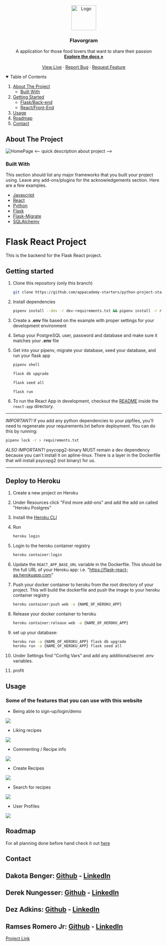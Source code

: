 <!-- PROJECT LOGO -->
<br />
<p align="center">
  <a href="https://github.com/dakotabenger/flavorgram-menoitios">
    <img src="https://raw.githubusercontent.com/dakotabenger/flavorgram-menoitios/main/react-app/public/knifork.png" alt="Logo" width="80" height="80">
  </a>

  <h3 align="center">Flavorgram</h3>

  <p align="center">
    A application for those food lovers that want to share their passion 
    <br />
    <a href="https://github.com/dakotabenger/flavorgram-menoitios/"><strong>Explore the docs »</strong></a>
    <br />
    <br />
    <a href="http://flavorgram.herokuapp.com/" target="_blank" >View Live</a>
    ·
    <a href="https://github.com/dakotabenger/flavorgram-menoitios/issues">Report Bug</a>
    ·
    <a href="https://github.com/dakotabenger/flavorgram-menoitios/issues">Request Feature</a>
    <br />
  </p>
</p>



<!-- TABLE OF CONTENTS -->
<details open="open">
  <summary>Table of Contents</summary>
  <ol>
    <li>
      <a href="#about-the-project">About The Project</a>
      <ul>
        <li><a href="#built-with">Built With</a></li>
      </ul>
    </li>
    <li>
      <a href="#getting-started">Getting Started</a>
      <ul>
        <li><a href="#getting-started">Flask/Back-end</a></li>
        <li><a href="https://github.com/dakotabenger/flavorgram-menoitios/blob/main/react-app/README.md">React/Front-End</a></li>
      </ul>
    </li>
    <li><a href="#usage">Usage</a></li>
    <li><a href="#roadmap">Roadmap</a></li>
    <li><a href="#contact">Contact</a></li>
  </ol>
</details>


<!-- ABOUT THE PROJECT -->
## About The Project
<img src="https://github.com/dakotabenger/flavorgram-menoitios/blob/readMe/react-app/public/flavorgram-homepage.jpg?raw=true" alt="HomePage" >
<-- quick description about project -->

### Built With

This section should list any major frameworks that you built your project using. Leave any add-ons/plugins for the acknowledgements section. Here are a few examples.
* [Javascript]()
* [React](https://reactjs.org/)
* [Python](https://docs.python.org/3/)
* [Flask](https://flask.palletsprojects.com/en/1.1.x/)
* [Flask-Migrate](https://flask-migrate.readthedocs.io/en/latest/)
* [SQLAlchemy](https://www.sqlalchemy.org/)
# Flask React Project

This is the backend for the Flask React project.

## Getting started

1. Clone this repository (only this branch)

   ```bash
   git clone https://github.com/appacademy-starters/python-project-starter.git
   ```

2. Install dependencies

      ```bash
      pipenv install --dev -r dev-requirements.txt && pipenv install -r requirements.txt
      ```

3. Create a **.env** file based on the example with proper settings for your
   development environment
4. Setup your PostgreSQL user, password and database and make sure it matches your **.env** file

5. Get into your pipenv, migrate your database, seed your database, and run your flask app

   ```bash
   pipenv shell
   ```

   ```bash
   flask db upgrade
   ```

   ```bash
   flask seed all
   ```

   ```bash
   flask run
   ```

6. To run the React App in development, checkout the [README](./react-app/README.md) inside the `react-app` directory.

***
*IMPORTANT!*
   If you add any python dependencies to your pipfiles, you'll need to regenerate your requirements.txt before deployment.
   You can do this by running:

   ```bash
   pipenv lock -r > requirements.txt
   ```

*ALSO IMPORTANT!*
   psycopg2-binary MUST remain a dev dependency because you can't install it on apline-linux.
   There is a layer in the Dockerfile that will install psycopg2 (not binary) for us.
***

## Deploy to Heroku

1. Create a new project on Heroku
2. Under Resources click "Find more add-ons" and add the add on called "Heroku Postgres"
3. Install the [Heroku CLI](https://devcenter.heroku.com/articles/heroku-command-line)
4. Run

   ```bash
   heroku login
   ```

5. Login to the heroku container registry

   ```bash
   heroku container:login
   ```

6. Update the `REACT_APP_BASE_URL` variable in the Dockerfile.
   This should be the full URL of your Heroku app: i.e. "https://flask-react-aa.herokuapp.com"
7. Push your docker container to heroku from the root directory of your project.
   This will build the dockerfile and push the image to your heroku container registry

   ```bash
   heroku container:push web -a {NAME_OF_HEROKU_APP}
   ```

8. Release your docker container to heroku

   ```bash
   heroku container:release web -a {NAME_OF_HEROKU_APP}
   ```

9. set up your database:

   ```bash
   heroku run -a {NAME_OF_HEROKU_APP} flask db upgrade
   heroku run -a {NAME_OF_HEROKU_APP} flask seed all
   ```

10. Under Settings find "Config Vars" and add any additional/secret .env variables.

11. profit

<!-- USAGE EXAMPLES -->
## Usage

### Some of the features that you can use with this website
- Being able to sign-up/login/demo 
<img src="https://github.com/dakotabenger/flavorgram-menoitios/blob/readMe/react-app/public/Flavorgram-DemoLogin.gif?raw=true" />

- Liking recipes
<img src="https://github.com/dakotabenger/flavorgram-menoitios/blob/readMe/react-app/public/Flavorgram-CanLike.gif?raw=true" />

- Commenting / Recipe info
<img src="https://github.com/dakotabenger/flavorgram-menoitios/blob/readMe/react-app/public/Flavorgram-Commenting.gif?raw=true" />

- Create Recipes 
<img src="https://github.com/dakotabenger/flavorgram-menoitios/blob/readMe/react-app/public/Flavorgram-CreateRecipe.gif?raw=true" />

- Search for recipes
<img src="https://github.com/dakotabenger/flavorgram-menoitios/blob/readMe/react-app/public/Flavorgram-Search.gif?raw=true" />

- User Profiles 
<img src="https://github.com/dakotabenger/flavorgram-menoitios/blob/readMe/react-app/public/Flavorgram-UserProfiles.gif?raw=true" />

<!-- ROADMAP -->
## Roadmap

For all planning done before hand check it out [here](https://github.com/dakotabenger/flavorgram-menoitios/wiki)

<!-- CONTACT -->
## Contact
Dakota Benger: [Github](https://github.com/dakotabenger) - [LinkedIn](https://www.linkedin.com/in/dakota-benger/)
-
Derek Nungesser: [Github](https://github.com/dereknungesser) - [LinkedIn](https://www.linkedin.com/in/nungesser94/)
-
Dez Adkins: [Github](https://github.com/dezadkins) - [LinkedIn](https://www.linkedin.com/in/desmond-adkins-64981a36/)
-
Ramses Romero Jr: [Github](https://github.com/RamsesRomeroJr) - [LinkedIn](https://www.linkedin.com/in/ramses-romero-jr/)
-

[Project Link](https://github.com/dakotabenger/flavorgram-menoitios)
